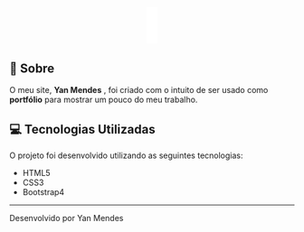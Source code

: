 <p align="center">
    <img src="img/logo.png" width="20px">
</p>

## :page_facing_up: Sobre
O meu site, __Yan Mendes__ , foi criado com o intuito de ser usado como __portfólio__ para mostrar um pouco do meu trabalho.

## :computer: Tecnologias Utilizadas
O projeto foi desenvolvido utilizando as seguintes tecnologias:
- HTML5
- CSS3
- Bootstrap4
___
Desenvolvido por Yan Mendes


